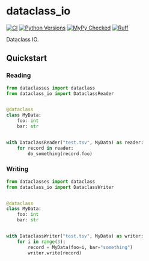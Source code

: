 # dataclass_io

[![CI](https://github.com/msto/dataclass_io/actions/workflows/python_package.yml/badge.svg?branch=main)](https://github.com/msto/dataclass_io/actions/workflows/python_package.yml?query=branch%3Amain)
[![Python Versions](https://img.shields.io/badge/python-3.10_|_3.11_|_3.12-blue)](https://github.com/msto/dataclass_io)
[![MyPy Checked](http://www.mypy-lang.org/static/mypy_badge.svg)](http://mypy-lang.org/)
[![Ruff](https://img.shields.io/endpoint?url=https://raw.githubusercontent.com/astral-sh/ruff/main/assets/badge/v2.json)](https://docs.astral.sh/ruff/)

Dataclass IO.

## Quickstart

### Reading

```py
from dataclasses import dataclass
from dataclass_io import DataclassReader


@dataclass
class MyData:
    foo: int
    bar: str


with DataclassReader("test.tsv", MyData) as reader:
    for record in reader:
        do_something(record.foo)
```

### Writing
```py
from dataclasses import dataclass
from dataclass_io import DataclassWriter


@dataclass
class MyData:
    foo: int
    bar: str


with DataclassWriter("test.tsv", MyData) as writer:
    for i in range(3):
        record = MyData(foo=i, bar="something")
        writer.write(record)
```
